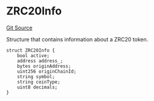 # ZRC20Info
[Git Source](https://github.com/zeta-chain/protocol-contracts/blob/main/v2/v2/v2/v2/contracts/zevm/interfaces/ICoreRegistry.sol)

Structure that contains information about a ZRC20 token.


```solidity
struct ZRC20Info {
    bool active;
    address address_;
    bytes originAddress;
    uint256 originChainId;
    string symbol;
    string coinType;
    uint8 decimals;
}
```

